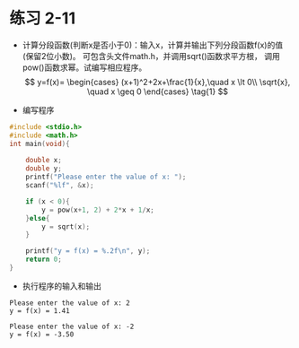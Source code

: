 # 练习 2-11
- 计算分段函数(判断x是否小于0)：输入x，计算并输出下列分段函数f(x)的值(保留2位小数)。 可包含头文件math.h，并调用sqrt()函数求平方根， 调用pow()函数求幂。试编写相应程序。
$$
y=f(x)=
\begin{cases}
(x+1)^2+2x+\frac{1}{x},\quad x \lt 0\\
\sqrt{x}, \quad x \geq 0
\end{cases}
\tag{1}
$$



- 编写程序
```c
#include <stdio.h>
#include <math.h>
int main(void){
    
    double x;
    double y;
    printf("Please enter the value of x: ");
    scanf("%lf", &x);

    if (x < 0){
        y = pow(x+1, 2) + 2*x + 1/x;
    }else{
        y = sqrt(x);
    }

    printf("y = f(x) = %.2f\n", y);
    return 0;
}
```

- 执行程序的输入和输出
```shell
Please enter the value of x: 2
y = f(x) = 1.41

Please enter the value of x: -2
y = f(x) = -3.50
```